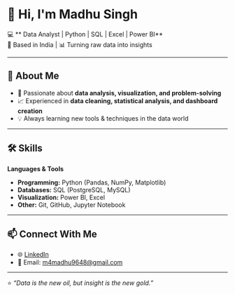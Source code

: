 # 👋 Hi, I'm Madhu Singh  

💻 ** Data Analyst | Python | SQL | Excel | Power BI**  
📍 Based in India | 📊 Turning raw data into insights  

---

## 🚀 About Me  
- 🎯 Passionate about **data analysis, visualization, and problem-solving**  
- 📈 Experienced in **data cleaning, statistical analysis, and dashboard creation**  
- 💡 Always learning new tools & techniques in the data world  

---

## 🛠 Skills  
**Languages & Tools**  
- **Programming:** Python (Pandas, NumPy, Matplotlib)  
- **Databases:** SQL (PostgreSQL, MySQL)  
- **Visualization:** Power BI, Excel
- **Other:** Git, GitHub, Jupyter Notebook  

---

## 📫 Connect With Me  
- 🌐 [LinkedIn](https://www.linkedin.com/in/madhu-singh-73b209225)
- 📧 Email: m4madhu9648@gmail.com  

---

⭐ *“Data is the new oil, but insight is the new gold.”*  
